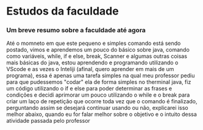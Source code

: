 # Estudos da faculdade
### Um breve resumo sobre a faculdade até agora

Até o momneto em que este pequeno e simples comando está sendo postado, vimos e aprendemos um pouco do básico sobre java, comando como variáveis, while, if e else, break, Scanner e algumas outras coisas mais básicas do java, estou aprendendo e programando utilizando o VScode e as vezes o Inteliji (afinal, quero aprender em mais de um programa), essa é apenas uma tarefa simples na qual meu professor pediu para que pudessemos "codar" ela de forma simples no therminal java, fiz um código utilizando o if e else para poder determinar as frases e condições e decidi aprimorar um pouco utilizando o while e o break para criar um laço de repetição que ocorre toda vez que o comando é finalizado, perguntando assim se desejará continuar usando ou não, explicarei isso melhor abaixo, quando eu for falar melhor sobre o objetivo e o intuito dessa atividade passada pelo professor
